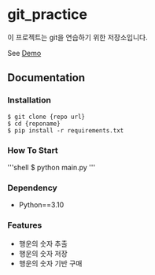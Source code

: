# git_practice

이 프로젝트는 git을 연습하기 위한 저장소입니다.

See [Demo](https://www.google.com/)

## Documentation

### Installation

```
$ git clone {repo url}
$ cd {reponame}
$ pip install -r requirements.txt
```

### How To Start

'''shell
$ python main.py
'''

### Dependency

- Python==3.10

### Features

- 행운의 숫자 추출
- 행운의 숫자 저장
- 행운의 숫자 기반 구매

